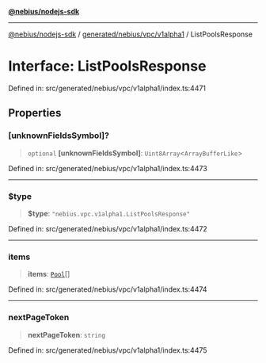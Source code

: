[**@nebius/nodejs-sdk**](../../../../../README.md)

---

[@nebius/nodejs-sdk](../../../../../README.md) / [generated/nebius/vpc/v1alpha1](../README.md) / ListPoolsResponse

# Interface: ListPoolsResponse

Defined in: src/generated/nebius/vpc/v1alpha1/index.ts:4471

## Properties

### \[unknownFieldsSymbol\]?

> `optional` **\[unknownFieldsSymbol\]**: `Uint8Array`\<`ArrayBufferLike`\>

Defined in: src/generated/nebius/vpc/v1alpha1/index.ts:4473

---

### $type

> **$type**: `"nebius.vpc.v1alpha1.ListPoolsResponse"`

Defined in: src/generated/nebius/vpc/v1alpha1/index.ts:4472

---

### items

> **items**: [`Pool`](Pool.md)[]

Defined in: src/generated/nebius/vpc/v1alpha1/index.ts:4474

---

### nextPageToken

> **nextPageToken**: `string`

Defined in: src/generated/nebius/vpc/v1alpha1/index.ts:4475

